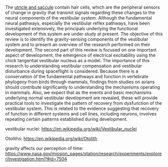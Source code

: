The [utricle and saccule](https://en.wikipedia.org/wiki/Utricle_(ear)#/media/File:Blausen_0329_EarAnatomy_InternalEar.png) contain hair cells, which are the
peripheral sensors of change in gravity that transmit signals
regarding these changes to the neural components
of the vestibular system. Although the fundamental neural
pathways, especially the vestibular reflex pathways,
have been investigated extensively, the principals underlying
the functional development of this system are under
study at present. The objective of this review is to identify
the gravity-sensing components of the vestibular system
and to present an overview of the research performed on
their development. The second part of this review is
focused on one important aspect of development, the
emergence of electrical excitability using the chick tangential
vestibular nucleus as a model. The importance of
this research to understanding vestibular compensation
and vestibular disturbance during spaceflight is considered.
Because there is a conservation of the fundamental
pathways and function in vertebrate phylogeny from
birds through mammals, findings from studies on avians
should contribute significantly to understanding the
mechanisms operating in mammals. Also, we expect that
as the events and basic mechanisms underlying normal
vestibular development are revealed, these will provide
practical tools to investigate the pattern of recovery from
dysfunction of the vestibular system. This is related to the
evidence suggesting that recovery of function in different
systems and cell lines, including neurons, involves repeating
certain patterns established during development.

vestibular nuclei: https://en.wikipedia.org/wiki/Vestibular_nuclei

Otoliths: https://en.wikipedia.org/wiki/Otolith

gravity affects our perception of time: https://www.nasa.gov/mission_pages/station/research/experiments/explorer/Investigation.html?#id=7504